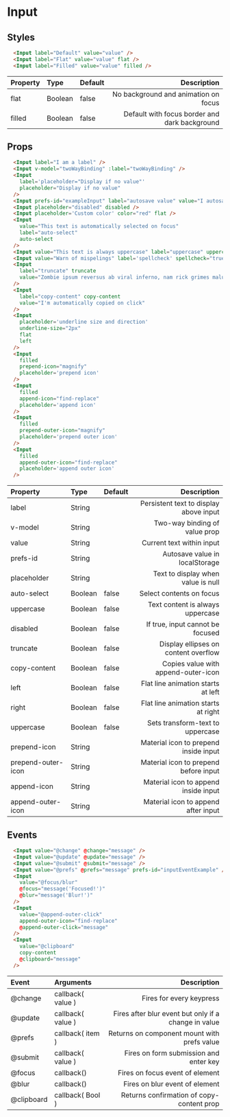 # Input

## Styles 

```html
  <Input label="Default" value="value" />
  <Input label="Flat" value="value" flat />
  <Input label="Filled" value="value" filled />
```

| Property | Type | Default | Description |
|:---|:---|:---| ---:|
| flat | Boolean | false | No background and animation on focus |
| filled | Boolean | false | Default with focus border and dark background |

## Props 

```html
  <Input label="I am a label" />
  <Input v-model="twoWayBinding" :label="twoWayBinding" />
  <Input
    label='placeholder="Display if no value"'
    placeholder="Display if no value"
  />
  <Input prefs-id="exampleInput" label="autosave value" value="I autosave my own value" />
  <Input placeholder="disabled" disabled />
  <Input placeholder='Custom color' color="red" flat />
  <Input 
    value="This text is automatically selected on focus" 
    label="auto-select" 
    auto-select 
  />
  <Input value="This text is always uppercase" label="uppercase" uppercase />
  <Input value="Warn of mispelings" label='spellcheck' spellcheck="true" />
  <Input
    label="truncate" truncate 
    value="Zombie ipsum reversus ab viral inferno, nam rick grimes malum cerebro. De carne lumbering animata corpora quaeritis. Summus brains sit​​, morbo vel maleficia? De apocalypsi gorger omero undead survivor dictum mauris."
  />
  <Input
    label="copy-content" copy-content 
    value="I'm automatically copied on click"
  />
  <Input
    placeholder='underline size and direction'
    underline-size="2px"
    flat
    left
  />
  <Input
    filled
    prepend-icon="magnify"
    placeholder='prepend icon'
  />
  <Input
    filled
    append-icon="find-replace"
    placeholder='append icon'
  />
  <Input
    filled
    prepend-outer-icon="magnify"
    placeholder='prepend outer icon'
  />
  <Input
    filled
    append-outer-icon="find-replace"
    placeholder='append outer icon'
  />
```

| Property | Type | Default | Description |
|:---|:---|:---| ---:|
| label | String |  | Persistent text to display above input |
| v-model | String |  | Two-way binding of value prop |
| value | String |  | Current text within input |
| prefs-id | String |  | Autosave value in localStorage |
| placeholder | String |  | Text to display when value is null |
| auto-select | Boolean | false | Select contents on focus |
| uppercase | Boolean | false | Text content is always uppercase |
| disabled | Boolean | false | If true, input cannot be focused |
| truncate | Boolean | false | Display ellipses on content overflow |
| copy-content | Boolean | false | Copies value with append-outer-icon |
| left | Boolean | false | Flat line animation starts at left |
| right | Boolean | false | Flat line animation starts at right |
| uppercase | Boolean | false | Sets transform-text to uppercase |
| prepend-icon | String |  | Material icon to prepend inside input |
| prepend-outer-icon | String |  | Material icon to prepend before input |
| append-icon | String |  | Material icon to append inside input |
| append-outer-icon | String |  | Material icon to append after input |

## Events 

```html
  <Input value="@change" @change="message" />
  <Input value="@update" @update="message" />
  <Input value="@submit" @submit="message" />
  <Input value="@prefs" @prefs="message" prefs-id="inputEventExample" />
  <Input
    value="@focus/blur"
    @focus="message('Focused!')"
    @blur="message('Blur!')"
  />
  <Input 
    value="@append-outer-click" 
    append-outer-icon="find-replace" 
    @append-outer-click="message" 
  />
  <Input 
    value="@clipboard"
    copy-content
    @clipboard="message" 
  />
```

| Event | Arguments | Description |
|:---|:---| ---:|
| @change | callback( value ) | Fires for every keypress |
| @update | callback( value ) | Fires after blur event but only if a change in value |
| @prefs | callback( item ) | Returns on component mount with prefs value |
| @submit | callback( value ) | Fires on form submission and enter key |
| @focus | callback() | Fires on focus event of element |
| @blur | callback() | Fires on blur event of element |
| @clipboard | callback( Bool ) | Returns confirmation of copy-content prop |

